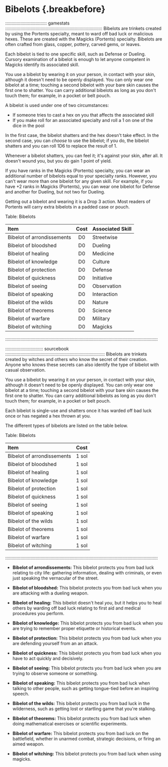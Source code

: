 # Bibelots {.breakbefore}

::::::::::::::::::::::::::::::::: gamestats :::::::::::::::::::::::::::::::::::::::::::::::::::::::::::::::::::::::::::::
Bibelots are trinkets created by using the Portents specialty, meant to ward off bad luck or
malicious hexes.
These are created with the Magicks (Portents) specialty<a href="#crafting" class="xref-asdesc-insection"></a>.
Bibelots are often crafted from glass, copper, pottery, carved gems, or leaves.

Each bibelot is tied to one specific skill, such as Defense or Dueling. Cursory examination of a bibelot
is enough to let anyone competent in Magicks identify its associated skill.

You use a bibelot by wearing it on your person, in contact with your skin, although it doesn't need to
be openly displayed. You can only wear one bibelot at a time; touching a second bibelot with your bare
skin causes the first one to shatter. You can carry additional bibelots as long as you don't touch them;
for example, in a pocket or belt pouch.

A bibelot is used under one of two circumstances:

  - If someone tries to cast a hex on you that affects the associated skill
  - If you make roll for an associated specialty and roll a 1 on one of the dice in the pool

In the first case, the bibelot shatters and the hex doesn't take effect.
In the second case, you can *choose* to use the bibelot; if you do, the bibelot shatters and you
can roll 1D6 to replace the result of 1.

Whenever a bibelot shatters, you can feel it; it's against your skin, after all. It doesn't wound
you, but you do gain 1 point of yield.

If you have ranks in the Magicks (Portents) specialty, you can wear an additional number of bibelots
equal to your specialty ranks. However, you can't wear more than one bibelot for any given skill. For example,
if you have +2 ranks in Magicks (Portents), you can wear one bibelot for Defense and another for Dueling, but
not two for Dueling.

Getting out a bibelot and wearing it is a Drop 3 action. Most readers of Portents will carry extra bibelots in a
padded case or pouch.

Table: Bibelots

| Item                       | Cost  | Associated Skill |
| :------------------------- | :---: | :--------------- |
| Bibelot of arrondissements | D0    | Streetwise       |
| Bibelot of bloodshed       | D0    | Dueling          |
| Bibelot of healing         | D0    | Medicine         |
| Bibelot of knowledge       | D0    | Culture          |
| Bibelot of protection      | D0    | Defense          |
| Bibelot of quickness       | D0    | Initiative       |
| Bibelot of seeing          | D0    | Observation      |
| Bibelot of speaking        | D0    | Interaction      |
| Bibelot of the wilds       | D0    | Nature           |
| Bibelot of theorems        | D0    | Science          |
| Bibelot of warfare         | D0    | Military         |
| Bibelot of witching        | D0    | Magicks          |
:::::::::::::::::::::::::::::::::::::::::::::::::::::::::::::::::::::::::::::::::::::::::::::::::::::::::::::::::::::::::

:::::::::::::::::::::::::::::: sourcebook :::::::::::::::::::::::::::::::::::::::::::::::::::::::::::::::::::::::::::::::
Bibelots are trinkets created by witches and others who know the secret of their creation.
Anyone who knows these secrets can also identify the type of bibelot with casual observation.

You use a bibelot by wearing it on your person, in contact with your skin, although it doesn't need to
be openly displayed. You can only wear one bibelot at a time; touching a second bibelot with your bare
skin causes the first one to shatter. You can carry additional bibelots as long as you don't touch them;
for example, in a pocket or belt pouch.

Each bibelot is single-use and shatters once it has warded off bad luck once or has negated a hex thrown
at you.

The different types of bibelots are listed on the table below.

Table: Bibelots

| Item                       | Cost  |
| :------------------------- | :---: |
| Bibelot of arrondissements | 1 sol |
| Bibelot of bloodshed       | 1 sol |    
| Bibelot of healing         | 1 sol |    
| Bibelot of knowledge       | 1 sol |    
| Bibelot of protection      | 1 sol |    
| Bibelot of quickness       | 1 sol |    
| Bibelot of seeing          | 1 sol |    
| Bibelot of speaking        | 1 sol |    
| Bibelot of the wilds       | 1 sol |    
| Bibelot of theorems        | 1 sol |    
| Bibelot of warfare         | 1 sol |    
| Bibelot of witching        | 1 sol |    
:::::::::::::::::::::::::::::::::::::::::::::::::::::::::::::::::::::::::::::::::::::::::::::::::::::::::::::::::::::::::

  - **Bibelot of arrondissements:** This bibelot protects you from bad luck relating to city life: gathering
    information, dealing with criminals, or even just speaking the vernacular of the street.

  - **Bibelot of bloodshed:** This bibelot protects you from bad luck when you are attacking with a dueling
    weapon.

  - **Bibelot of healing:** This bibelot doesn't heal *you*, but it helps you to heal others by warding off bad
    luck relating to first aid and medical procedures you perform.

  - **Bibelot of knowledge:** This bibelot protects you from bad luck when you are trying to remember proper etiquette
    or historical events.

  - **Bibelot of protection:** This bibelot protects you from bad luck when you are defending yourself from an an attack.

  - **Bibelot of quickness:** This bibelot protects you from bad luck when you have to act quickly and decisively.

  - **Bibelot of seeing:** This bibelot protects you from bad luck when you are trying to observe someone or something.

  - **Bibelot of speaking:** This bibelot protects you from bad luck when talking to other people, such as getting
    tongue-tied before an inspiring speech.

  - **Bibelot of the wilds:** This bibelot protects you from bad luck in the wilderness, such as getting lost or
    startling game that you're stalking.

  - **Bibelot of theorems:** This bibelot protects you from bad luck when doing mathematical exercises or scientific
    experiments.

  - **Bibelot of warfare:** This bibelot protects you from bad luck on the battlefield, whether in unarmed combat,
    strategic decisions, or firing an aimed weapon.

  - **Bibelot of witching:** This bibelot protects you from bad luck when using magicks.

